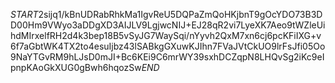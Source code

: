 $START$2sijq1/kBnUDRabRhkMa1IgvReU5DQPaZmQoHKjbnT9gOcYDO73B3DD00Hm9VWyo3aDDgXD3AIJLV9LgjwcNIJ+EJ28qR2vi7LyeXK7Aeo9tWZleUihdMIrxelfRH2d4k3bep18B5vSyJG7WaySqi/nYyvh2QxM7xn6cj6pcKFiIXG+v6f7aGbtWK4TX2to4esuIjbz43lSABkgGXuwKJIhn7FVaJVtCkUO9lrFsJfi05Oo9NaYTGvRM9hLJsD0mJI+Bc6KEi9C6mrWY39sxhDCZqpN8LHQvSg2iKc9eIpnpKAoGkXUG0gBwh6hqozSw$END$